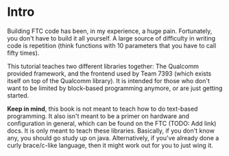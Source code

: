 # Intro

Building FTC code has been, in my experience, a huge pain. Fortunately, you don't have to build it all yourself. A large source of difficulty in writing code is repetition (think functions with 10 parameters that you have to call fifty times).

This tutorial teaches two different libraries together: The Qualcomm provided framework, and the frontend used by Team 7393 (which exists itself on top of the Qualcomm library). It is intended for those who don't want to be limited by block-based programming anymore, or are just getting started.

**Keep in mind**, this book is not meant to teach how to do text-based programming. It also isn't meant to be a primer on hardware and configuration in general, which can be found on the FTC (TODO: Add link) docs. It is only meant to teach these libraries. Basically, if you don't know any, you should go study up on java. Alternatively, if you've already done a curly brace/c-like language, then it might work out for you to just wing it.

